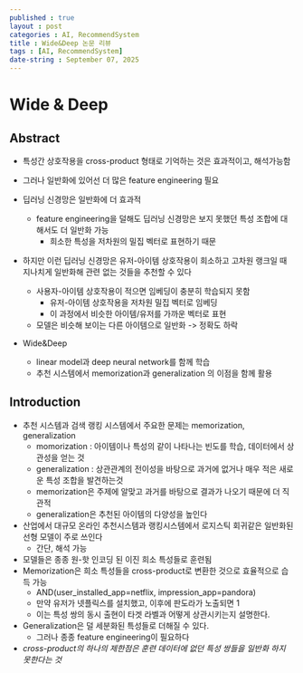 ```yaml
---
published : true
layout : post
categories : AI, RecommendSystem
title : Wide&Deep 논문 리뷰
tags : [AI, RecommendSystem]
date-string : September 07, 2025
---
```


# Wide & Deep

## Abstract
- 특성간 상호작용을 cross-product 형태로 기억하는 것은 효과적이고, 해석가능함
- 그러나 일반화에 있어선 더 많은 feature engineering 필요
- 딥러닝 신경망은 일반화에 더 효과적
    - feature engineering을 덜해도 딥러닝 신경망은 보지 못했던 특성 조합에 대해서도 더 일반화 가능
        - 희소한 특성을 저차원의 밀집 벡터로 표현하기 때문
- 하지만 이런 딥러닝 신경망은 유저-아이템 상호작용이 희소하고 고차원 랭크일 때 지나치게 일반화해 관련 없는 것들을 추천할 수 있다
    - 사용자-아이템 상호작용이 적으면 임베딩이 충분히 학습되지 못함
        - 유저-아이템 상호작용을 저차원 밀집 벡터로 임베딩
        - 이 과정에서 비슷한 아이템/유저를 가까운 벡터로 표현
    - 모델은 비슷해 보이는 다른 아이템으로 일반화 -> 정확도 하락

- Wide&Deep
    - linear model과 deep neural network를 함께 학습
    - 추천 시스템에서 memorization과 generalization 의 이점을 함께 활용

## Introduction
- 추천 시스템과 검색 랭킹 시스템에서 주요한 문제는 memorization, generalization
    - momorization : 아이템이나 특성의 같이 나타나는 빈도를 학습, 데이터에서 상관성을 얻는 것
    - generalization : 상관관계의 전이성을 바탕으로 과거에 없거나 매우 적은 새로운 특성 조합을 발견하는것
    - memorization은 주제에 알맞고 과거를 바탕으로 결과가 나오기 때문에 더 직관적
    - generalization은 추천된 아이템의 다양성을 높인다
- 산업에서 대규모 온라인 추천시스템과 랭킹시스템에서 로지스틱 회귀같은 일반화된 선형 모델이 주로 쓰인다
    - 간단, 해석 가능
- 모델들은 종종 원-핫 인코딩 된 이진 희소 특성들로 훈련됨
- Memorization은 희소 특성들을 cross-product로 변환한 것으로 효율적으로 습득 가능
    - AND(user_installed_app=netflix, impression_app=pandora)
    - 만약 유저가 넷플릭스를 설치했고, 이후에 판도라가 노출되면 1
    - 이는 특성 쌍의 동시 출현이 타겟 라벨과 어떻게 상관시키는지 설명한다.
- Generalization은 덜 세분화된 특성들로 더해질 수 있다.
    - 그러나 종종 feature engineering이 필요하다
- _cross-product의 하나의 제한점은 훈련 데이터에 없던 특성 쌍들을 일반화 하지 못한다는 것_